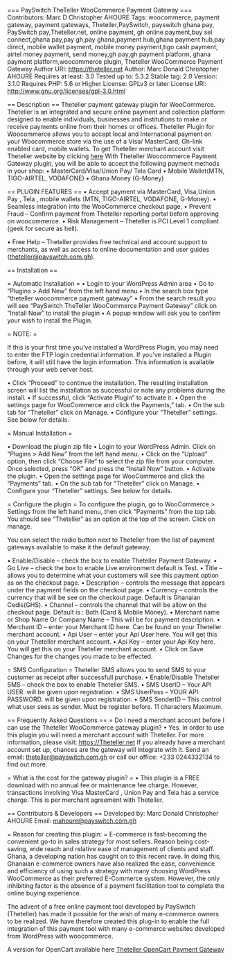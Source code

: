 === PaySwitch TheTeller WooCommerce Payment Gateway ===
Contributors: Marc D Christopher AHOURE
Tags: woocommerce, payment gateway, payment gateways, Theteller,PaySwitch, payswitch ghana pay, PaySwitch pay,Theteller.net, online payment, gh online payment,buy sel connect,ghana pay,pay gh,pay ghana,payment hub,ghana payment hub,pay direct, mobile wallet payment, mobile money payment,tigo cash payment, airtel money payment, send money,gh pay,gh payment platform, ghana payment platform,woocommerce plugin, Theteller WooCommerce Payment Gateway
Author URI: https://theteller.net
Author: Marc Donald Christopher AHOURE
Requires at least: 3.0
Tested up to: 5.3.2
Stable tag: 2.0
Version: 3.1.0 
Requires PHP: 5.6 or Higher
License: GPLv3 or later
License URI: http://www.gnu.org/licenses/gpl-3.0.html

== Description ==
Theteller payment gateway plugin for WooCommerce.
Theteller is an integrated and secure online payment and collection platform designed to enable individuals, businesses and institutions to make or receive payments online from their homes or offices.
Theteller Plugin for Woocommerce  allows you to accept local and International payment on your Woocommerce store via the use of a Visa/ MasterCard, Gh-link enabled card, mobile wallets.
To get Theteller merchant account visit Theteller website by clicking <a href="https://theteller.net/signup" title="Click here to apply to become a merchant on Theteller" target="_blank"> here</a>
With Theteller Woocommerce Payment Gateway plugin, you will be able to accept the following payment methods in your shop:
•	MasterCard/Visa/Union Pay/ Tela Card
•	Mobile Wallet(MTN, TIGO-AIRTEL, VODAFONE)
•	Ghana Money (G-Money)


== PLUGIN FEATURES ==
•	Accept payment via MasterCard, Visa,Union Pay , Tela , mobile wallets (MTN, TIGO-AIRTEL, VODAFONE, G-Money).
•	Seamless integration into the WooCommerce checkout page.
•	Prevent Fraud – Confirm payment from Theteller reporting portal before approving on woocommerce.
•	Risk Management – Theteller is PCI Level 1 compliant (geek for secure as hell). 

•	Free Help – Theteller provides free technical and account support to merchants, as well as access to online documentation and user guides (theteller@payswitch.com.gh).



== Installation ==

= Automatic Installation =
•	Login to your WordPress Admin area
•	Go to “Plugins > Add New” from the left hand menu
•	In the search box type “theteller woocommerce payment gateway”
•	From the search result you will see “PaySwitch TheTeller WooCommerce Payment Gateway” click on “Install Now” to install the plugin
•	A popup window will ask you to confirm your wish to install the Plugin.


= NOTE: =

If this is your first time you’ve installed a WordPress Plugin, you may need to enter the FTP login credential information. If you’ve installed a Plugin before, it will still have the login information. This information is available through your web server host.

•	Click “Proceed” to continue the installation. The resulting installation screen will list the installation as successful or note any problems during the install.
•	If successful, click “Activate Plugin” to activate it.
•	Open the settings page for WooCommerce and click the Payments,” tab.
•	On the sub tab for “Theteller” click on Manage.
•	Configure your “Theteller” settings. See below for details.


= Manual Installation =

•	Download the plugin zip file
•	Login to your WordPress Admin. Click on “Plugins > Add New” from the left hand menu.
•	Click on the “Upload” option, then click “Choose File” to select the zip file from your computer. Once selected, press “OK” and press the “Install Now” button.
•	Activate the plugin.
•	Open the settings page for WooCommerce and click the “Payments” tab.
•	On the sub tab for “Theteller” click on Manage.
•	Configure your “Theteller” settings. See below for details.


= Configure the plugin =
To configure the plugin, go to WooCommerce > Settings from the left hand menu, then click “Payments” from the top tab. You should see “Theteller” as an option at the top of the screen. Click on manage.

You can select the radio button next to Theteller from the list of payment gateways available to make it the default gateway.


•	Enable/Disable – check the box to enable Theteller Payment Gateway.
•	Go Live – check the box to enable Live environment default is Test.
•	Title – allows you to determine what your customers will see this payment option as on the checkout page.
•	Description – controls the message that appears under the payment fields on the checkout page.
•	Currency – controls the currency that will be see on the checkout page. Default is Ghanaian Cedis(GHS).
•	Channel – controls the channel that will be allow on the checkout page. Default is : Both (Card & Mobile Money).
•	Merchant name or Shop Name Or Company Name – This will be for payment description. 
•	Merchant ID – enter your Merchant ID here. Can be found on your Theteller merchant account.
•	Api User – enter your Api User here. You will get this on your Theteller merchant account.
•	Api Key – enter your Api Key here. You will get this on your Theteller merchant account.
•	Click on Save Changes for the changes you made to be effected.

= SMS Configuration =
Theteller SMS allows you to send SMS to your customer as receipt after successfull purchase.
•	Enable/Disable Theteller SMS – check the box to enable Theteller SMS.
•	SMS UserID  – Your API USER. will be given upon registration.
•	SMS UserPass  – YOUR API PASSWORD. will be given upon registration. 
•	SMS SenderID  – This control what user sees as sender. Must be register before. 11 characters Maximum.



== Frequently Asked Questions ==
= Do I need a merchant account before I can use the Theteller WooCommerce gateway plugin?
•	Yes. In order to use this plugin you will need a merchant account with Theteller. For more information, please visit: https://Theteller.net If you already have a merchant account set up, chances are the gateway will integrate with it. Send an email: theteller@payswitch.com.gh or call our office: +233 0244332134 to find out more.

= What is the cost for the gateway plugin? =
•	This plugin is a FREE download with no annual fee or maintenance fee charge. However, transactions involving Visa MasterCard , Union Pay and Tela has a service charge. This is per merchant agreement with Theteller.


== Contributors & Developers ==
Developed by: Marc Donald Christopher AHOURE
Email: mahoure@payswitch.com.gh

= Reason for creating this plugin: =
E-commerce is fast-becoming the convenient go-to in sales strategy for most sellers. Reason being cost-saving, wide reach and relative ease of management of clients and staff. Ghana, a developing nation has caught on to this recent rave. In doing this, Ghanaian e-commerce owners have also realized the ease, convenience and efficiency of using such a strategy with many choosing WordPress WooCommerce as their preferred E-Commerce system. However, the only inhibiting factor is the absence of a payment facilitation tool to complete the online buying experience. 

The advent of a free online payment tool developed by PaySwitch (Theteller) has made it possible for the wish of many e-commerce owners to be realized. We have therefore created this plug-in to enable the full integration of this payment tool with many e-commerce websites developed from WordPress with woocommerce.

A version for OpenCart available here <a href="https://www.opencart.com/index.php?route=marketplace/extension/info&extension_id=35264&filter_search=theteller" title="Theteller OpenCart Payment Gateway" target="_blank"> Theteller OpenCart Payment Gateway</a>
